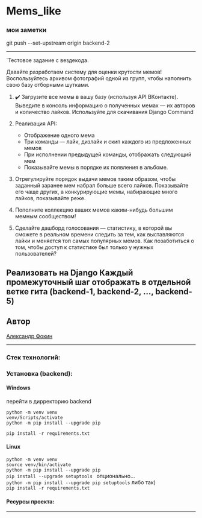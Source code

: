 # Mems_like  

### мои заметки  
 
git push --set-upstream origin backend-2  


---  
`Тестовое задание с вездекода.

Давайте разработаем систему для оценки крутости мемов!
Воспользуйтесь архивом фотографий одной из групп, чтобы наполнить свою базу 
отборными шутками.

1. :heavy_check_mark: Загрузите все мемы в вашу базу (используя API ВКонтакте).
    Выведите в консоль информацию о полученных мемах — их авторов и количество 
    лайков.
    Используйте для скачивания Django Command

2. Реализация API:
    - Отображение одного мема
    - Три команды — лайк, дизлайк и скип каждого из предложенных мемов
    - При исполнении предыдущей команды, отображать следующий мем
    - Показывайте мемы в порядке их появления в альбоме.

3. Отрегулируйте порядок выдачи мемов таким образом, чтобы заданный заранее мем 
   набрал больше всего лайков.
    Показывайте его чаще других, а конкурирующие мемы, набирающие много лайков, 
   показывайте реже.

4. Пополните коллекцию ваших мемов каким-нибудь большим мемным сообществом!

5. Сделайте дашборд голосования — статистику, в которой вы сможете в реальном 
времени следить за тем,
    как выставляются лайки и меняется топ самых популярных мемов. Как 
позаботиться о том, чтобы доступ к статистике был только у нужных пользователей?

Реализовать на Django
Каждый промежуточный шаг отображать в отдельной ветке гита (backend-1, 
backend-2, ..., backend-5)
---

## Автор

[Александр Фокин](https://github.com/Wegnagun)

---

### Стек технологий:

### Установка (backend):

#### Windows

перейти в дирректорию backend

`python -m venv venv `  
`venv/Scripts/activate `  
`python -m pip install --upgrade pip `

`pip install -r requirements.txt `

#### Linux

`python -m venv venv`  
`source venv/bin/activate`  
`python -m pip install --upgrade pip `  
`pip install --upgrade setuptools ` опционально...  
`python -m pip install --upgrade pip setuptools` либо так)  
`pip install -r requirements.txt`

#### Ресурсы проекта:

---

